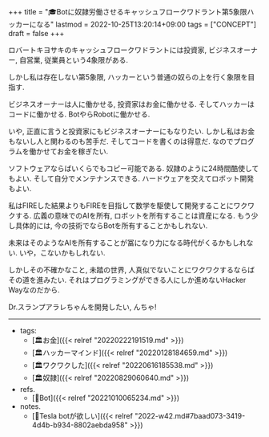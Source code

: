 +++
title = "🎓Botに奴隷労働させるキャッシュフロークワドラント第5象限ハッカーになる"
lastmod = 2022-10-25T13:20:14+09:00
tags = ["CONCEPT"]
draft = false
+++

ロバートキヨサキのキャッシュフロークワドラントには投資家, ビジネスオーナー, 自営業, 従業員という4象限がある.

しかし私は存在しない第5象限, ハッカーという普通の奴らの上を行く象限を目指す.

ビジネスオーナーは人に働かせる, 投資家はお金に働かせる. そしてハッカーはコードに働かせる. BotやらRobotに働かせる.

いや, 正直に言うと投資家にもビジネスオーナーにもなりたい. しかし私はお金もないし人と関わるのも苦手だ. そしてコードを書くのは得意だ. なのでプログラムを働かせてお金を稼ぎたい.

ソフトウェアならばいくらでもコピー可能である. 奴隷のように24時間酷使してもよい. そして自分でメンテナンスできる. ハードウェアを交えてロボット開発もよい.

私はFIREした結果よりもFIREを目指して数学を駆使して開発することにワクワクする. 広義の意味でのAIを所有,  ロボットを所有することは資産になる. もう少し具体的には, 今の技術でならBotを所有することかもしれない.

未来はそのようなAIを所有することが冨になり力になる時代がくるかもしれない. いや，こないかもしれない.

しかしその不確かなこと, 未踏の世界, 人真似でないことにワクワクするならばその道を進みたい. それはプログラミングができる人にしか進めないHacker Wayなのだから.

Dr.スランプアラレちゃんを開発したい, んちゃ!

---

-   tags:
    -   [🏛お金]({{< relref "20220222191519.md" >}})
    -   [🏛ハッカーマインド]({{< relref "20220128184659.md" >}})
    -   [🏛ワクワクした]({{< relref "20220616185538.md" >}})
    -   [🏛奴隷]({{< relref "20220829060640.md" >}})
-   refs.
    -   [📝Bot]({{< relref "20221010065234.md" >}})
-   notes.
    -   [💭Tesla botが欲しい]({{< relref "2022-w42.md#7baad073-3419-4d4b-b934-8802aebda958" >}})
